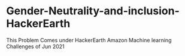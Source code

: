 # Gender-Neutrality-and-inclusion-HackerEarth
This Problem Comes under HackerEarth Amazon Machine learning Challenges of Jun 2021
